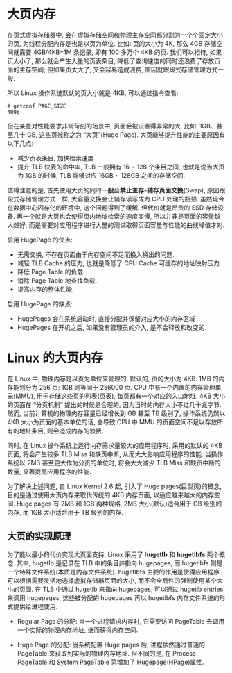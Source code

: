 
# 大页内存

在页式虚拟存储器中, 会在虚拟存储空间和物理主存空间都分割为一个个固定大小的页, 为线程分配内存是也是以页为单位. 比如: 页的大小为 4K, 那么 4GB 存储空间就需要 4GB/4KB=1M 条记录, 即有 100 多万个 4KB 的页. 我们可以相待, 如果页太小了, 那么就会产生大量的页表条目, 降低了查询速度的同时还浪费了存放页面的主存空间; 但如果页太大了, 又会容易造成浪费, 原因就跟段式存储管理方式一般. 

所以 Linux 操作系统默认的页大小就是 4KB, 可以通过指令查看: 

```
# getconf PAGE_SIZE
4096
```

但在某些对性能要求非常苛刻的场景中, 页面会被设置得非常的大, 比如: 1GB、甚至几十 GB, 这些页被称之为 “大页”(Huge Page). 大页能够提升性能的主要原因有以下几点: 

* 减少页表条目, 加快检索速度. 
* 提升 TLB 快表的命中率, TLB 一般拥有 16 ~ 128 个条目之间, 也就是说当大页为 1GB 的时候, TLB 能够对应 16GB ~ 128GB 之间的存储空间. 

值得注意的是, 首先使用大页的同时**一般**会**禁止主存-辅存页面交换**(Swap), 原因跟段式存储管理方式一样, 大容量交换会让辅存读写成为 CPU 处理的瓶颈.  虽然现今在数据中心闪存化的环境中, 这个问题得到了缓解, 但代价就是昂贵的 SSD 存储设备. 再一个就是大页也会使得页内地址检索的速度变慢, 所以并非是页面的容量越大越好, 而是需要对应用程序进行大量的测试取得页面容量与性能的曲线峰值才对. 

启用 HugePage 的优点: 

* 无需交换, 不存在页面由于内存空间不足而换入换出的问题. 
* 减轻 TLB Cache 的压力, 也就是降低了 CPU Cache 可缓存的地址映射压力. 
* 降低 Page Table 的负载. 
* 消除 Page Table 地查找负载. 
* 提高内存的整体性能. 

启用 HugePage 的缺点: 

* HugePages 会在系统启动时, 直接分配并保留对应大小的内存区域
* HugePages 在开机之后, 如果没有管理员的介入, 是不会释放和改变的. 

# Linux 的大页内存

在 Linux 中, 物理内存是以页为单位来管理的. 默认的, 页的大小为 4KB.  1MB 的内存能划分为 256 页;  1GB 则等同于 256000 页.  CPU 中有一个内置的内存管理单元(MMU), 用于存储这些页的列表(页表), 每页都有一个对应的入口地址. 4KB 大小的页面在 “分页机制” 提出的时候是合理的, 因为当时的内存大小不过几十兆字节. 然而, 当前计算机的物理内存容量已经增长到 GB 甚至 TB 级别了, 操作系统仍然以 4KB 大小为页面的基本单位的话, 会导致 CPU 中 MMU 的页面空间不足以存放所有的地址条目, 则会造成内存的浪费. 

同时, 在 Linux 操作系统上运行内存需求量较大的应用程序时, 采用的默认的 4KB 页面, 将会产生较多 TLB Miss 和缺页中断, 从而大大影响应用程序的性能. 当操作系统以 2MB 甚至更大作为分页的单位时, 将会大大减少 TLB Miss 和缺页中断的数量, 显著提高应用程序的性能. 

为了解决上述问题, 自 Linux Kernel 2.6 起, 引入了 Huge pages(巨型页)的概念, 目的是通过使用大页内存来取代传统的 4KB 内存页面,  以适应越来越大的内存空间. Huge pages 有 2MB 和 1GB 两种规格, 2MB 大小(默认)适合用于 GB 级别的内存, 而 1GB 大小适合用于 TB 级别的内存. 

## 大页的实现原理

为了能以最小的代价实现大页面支持, Linux 采用了 **hugetlb** 和 **hugetlbfs** 两个概念. 其中, hugetlb 是记录在 TLB 中的条目并指向 hugepages, 而 hugetlbfs 则是一个特殊文件系统(本质是内存文件系统). hugetlbfs 主要的作用是使得应用程序可以根据需要灵活地选择虚拟存储器页面的大小, 而不会全局性的强制使用某个大小的页面. 在 TLB 中通过 hugetlb 来指向 hugepages, 可以通过 hugetlb entries 来调用 hugepages, 这些被分配的 hugepages 再以 hugetlbfs 内存文件系统的形式提供给进程使用. 

* Regular Page 的分配: 当一个进程请求内存时, 它需要访问 PageTable 去调用一个实际的物理内存地址, 继而获得内存空间. 



* Huge Page 的分配: 当系统配置 Huge pages 后, 进程依然通过普通的 PageTable 来获取到实际的物理内存地址. 但不同的是, 在 Process PageTable 和 System PageTable 第增加了 Hugepage(HPage)属性. 